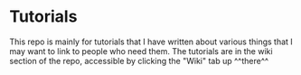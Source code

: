 # Tutorials

This repo is mainly for tutorials that I have written about various things that I may want to link to people who need them. The tutorials are in the wiki section of the repo, accessible by clicking the "Wiki" tab up ^^there^^
